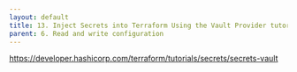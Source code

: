 ```yaml
---
layout: default
title: 13. Inject Secrets into Terraform Using the Vault Provider tutorial
parent: 6. Read and write configuration
---
```


https://developer.hashicorp.com/terraform/tutorials/secrets/secrets-vault